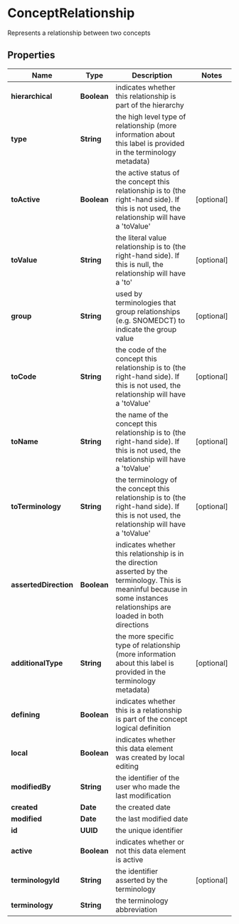 

# ConceptRelationship

Represents a relationship between two concepts

## Properties

| Name | Type | Description | Notes |
|------------ | ------------- | ------------- | -------------|
|**hierarchical** | **Boolean** | indicates whether this relationship is part of the hierarchy |  |
|**type** | **String** | the high level type of relationship (more information about this label is provided in the terminology metadata) |  |
|**toActive** | **Boolean** | the active status of the concept this relationship is to (the right-hand side). If this is not used, the relationship will have a &#39;toValue&#39; |  [optional] |
|**toValue** | **String** | the literal value relationship is to (the right-hand side). If this is null, the relationship will have a &#39;to&#39; |  [optional] |
|**group** | **String** | used by terminologies that group relationships (e.g. SNOMEDCT) to indicate the group value |  [optional] |
|**toCode** | **String** | the code of the concept this relationship is to (the right-hand side). If this is not used, the relationship will have a &#39;toValue&#39; |  [optional] |
|**toName** | **String** | the name of the concept this relationship is to (the right-hand side). If this is not used, the relationship will have a &#39;toValue&#39; |  [optional] |
|**toTerminology** | **String** | the terminology of the concept this relationship is to (the right-hand side). If this is not used, the relationship will have a &#39;toValue&#39; |  [optional] |
|**assertedDirection** | **Boolean** | indicates whether this relationship is in the direction asserted by the terminology. This is meaninful because in some instances relationships are loaded in both directions |  |
|**additionalType** | **String** | the more specific type of relationship (more information about this label is provided in the terminology metadata) |  [optional] |
|**defining** | **Boolean** | indicates whether this is a relationship is part of the concept logical definition |  |
|**local** | **Boolean** | indicates whether this data element was created by local editing |  |
|**modifiedBy** | **String** | the identifier of the user who made the last modification |  |
|**created** | **Date** | the created date |  |
|**modified** | **Date** | the last modified date |  |
|**id** | **UUID** | the unique identifier |  |
|**active** | **Boolean** | indicates whether or not this data element is active |  |
|**terminologyId** | **String** | the identifier asserted by the terminology |  [optional] |
|**terminology** | **String** | the terminology abbreviation |  |



